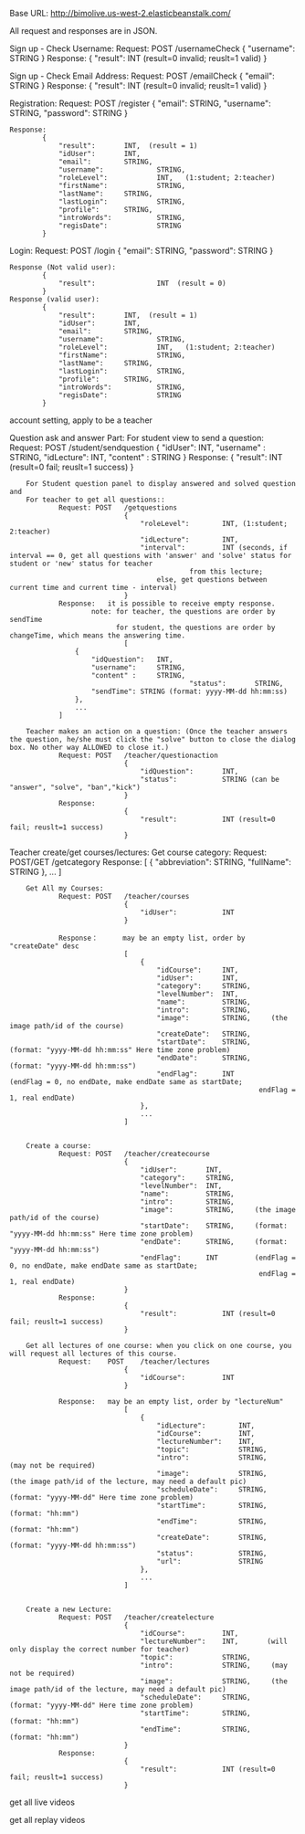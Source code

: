 
Base URL:
	http://bimolive.us-west-2.elasticbeanstalk.com/

All request and responses are in JSON.

Sign up - Check Username:
	Request: POST   /usernameCheck
			{
				"username":     STRING
			}
	Response:
			{
				"result":       INT   (result=0 invalid; reuslt=1 valid)
			}

Sign up - Check Email Address: 
	Request: POST    /emailCheck
			{
				"email":        STRING
			}
	Response:
			{
				"result":       INT 	(result=0 invalid; reuslt=1 valid)
			}


Registration:
	Request: POST  /register
			{
				"email":		STRING,
				"username":		STRING,
				"password":             STRING
			}

	Response:
			{
				"result": 		INT,  (result = 1)
				"idUser": 		INT,
				"email":  		STRING,
				"username":             STRING,
				"roleLevel":            INT,   (1:student; 2:teacher)
				"firstName":            STRING,
				"lastName":		STRING,
				"lastLogin":            STRING,
				"profile": 		STRING,
				"introWords":           STRING,
				"regisDate":            STRING
			}

Login:
	Request: POST   /login
			{
				"email":                STRING,
				"password":             STRING
			} 

	Response (Not valid user):
			{
				"result":               INT  (result = 0)
			}
	Response (valid user):
			{
				"result": 		INT,  (result = 1)
				"idUser": 		INT,
				"email":  		STRING,
				"username":             STRING,
				"roleLevel":            INT,   (1:student; 2:teacher)
				"firstName":            STRING,
				"lastName":		STRING,
				"lastLogin":            STRING,
				"profile": 		STRING,
				"introWords":           STRING,
				"regisDate":            STRING
			}

account setting, apply to be a teacher

Question ask and answer Part:
	For student view to send a question:
		Request: POST /student/sendquestion
				{
					"idUser":	INT,
					"username" :   	STRING,
					"idLecture":	INT,
				 	"content" : 	STRING
				}
		Response:
				{
					"result": INT 	(result=0 fail; reuslt=1 success)
				}

        For Student question panel to display answered and solved question and 
        For teacher to get all questions::
                Request: POST   /getquestions
                                {
                                    "roleLevel":        INT, (1:student; 2:teacher)
                                    "idLecture":        INT,
                                    "interval":         INT (seconds, if interval == 0, get all questions with 'answer' and 'solve' status for student or 'new' status for teacher
												from this lecture;
										else, get questions between current time and current time - interval)
                                }
                Response:   it is possible to receive empty response.
                        note: for teacher, the questions are order by sendTime
                              for student, the questions are order by changeTime, which means the answering time.
                                [
					{
						"idQuestion":	INT,
						"username": 	STRING,
						"content" : 	STRING,
                                                "status":       STRING,
						"sendTime":	STRING (format: yyyy-MM-dd hh:mm:ss)
					},
					...
				]
                         
        Teacher makes an action on a question: (Once the teacher answers the question, he/she must click the "solve" button to close the dialog box. No other way ALLOWED to close it.)
                Request: POST   /teacher/questionaction
                                {
                                    "idQuestion":       INT,
                                    "status":           STRING (can be "answer", "solve", "ban","kick")
                                }
                Response:
                                {
                                    "result":           INT (result=0 fail; reuslt=1 success)
                                }        

Teacher create/get courses/lectures:
        Get course category: 
                Request: POST/GET  /getcategory
                Response:
                                [
                                    {
                                        "abbreviation": STRING,
                                        "fullName":     STRING
                                    },
                                    ...
                                ]
                                    
        Get All my Courses:  
                Request: POST   /teacher/courses
                                {
                                    "idUser":           INT
                                }

                Response：      may be an empty list, order by "createDate" desc
                                [
                                    {
                                        "idCourse":     INT,
                                        "idUser":       INT,
                                        "category":     STRING,
                                        "levelNumber":  INT,
                                        "name":         STRING,
                                        "intro":        STRING,
                                        "image":        STRING,     (the image path/id of the course)
                                        "createDate":   STRING,
                                        "startDate":    STRING,     (format: "yyyy-MM-dd hh:mm:ss" Here time zone problem)
                                        "endDate":      STRING,     (format: "yyyy-MM-dd hh:mm:ss")
                                        "endFlag":      INT         (endFlag = 0, no endDate, make endDate same as startDate;
                                                                 endFlag = 1, real endDate)
                                    },
                                    ...
                                ]

                     
        Create a course:
                Request: POST   /teacher/createcourse
                                {
                                    "idUser":       INT,
                                    "category":     STRING,
                                    "levelNumber":  INT,
                                    "name":         STRING,
                                    "intro":        STRING,
                                    "image":        STRING,     (the image path/id of the course)
                                    "startDate":    STRING,     (format: "yyyy-MM-dd hh:mm:ss" Here time zone problem)
                                    "endDate":      STRING,     (format: "yyyy-MM-dd hh:mm:ss")
                                    "endFlag":      INT         (endFlag = 0, no endDate, make endDate same as startDate;
                                                                 endFlag = 1, real endDate)
                                }
                Response:
                                {
                                    "result":           INT (result=0 fail; reuslt=1 success)
                                }

        Get all lectures of one course: when you click on one course, you will request all lectures of this course.
                Request:    POST    /teacher/lectures
                                {
                                    "idCourse":         INT
                                }
                                  
                Response:   may be an empty list, order by "lectureNum"
                                [
                                    {
                                        "idLecture":        INT,
                                        "idCourse":         INT,
                                        "lectureNumber":    INT,       
                                        "topic":            STRING,
                                        "intro":            STRING,     (may not be required)
                                        "image":            STRING,     (the image path/id of the lecture, may need a default pic)
                                        "scheduleDate":     STRING,     (format: "yyyy-MM-dd" Here time zone problem)
                                        "startTime":        STRING,     (format: "hh:mm")
                                        "endTime":          STRING,     (format: "hh:mm")
                                        "createDate":       STRING,     (format: "yyyy-MM-dd hh:mm:ss")
                                        "status":           STRING,         
                                        "url":              STRING
                                    },
                                    ...
                                ]


        Create a new Lecture:   
                Request: POST   /teacher/createlecture
                                {
                                    "idCourse":         INT,
                                    "lectureNumber":    INT,       (will only display the correct number for teacher)
                                    "topic":            STRING,
                                    "intro":            STRING,     (may not be required)
                                    "image":            STRING,     (the image path/id of the lecture, may need a default pic)
                                    "scheduleDate":     STRING,     (format: "yyyy-MM-dd" Here time zone problem)
                                    "startTime":        STRING,     (format: "hh:mm")
                                    "endTime":          STRING,     (format: "hh:mm")
                                }
                Response:
                                {
                                    "result":           INT (result=0 fail; reuslt=1 success)
                                }

get all live videos

get all replay videos